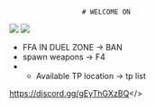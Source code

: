                       # WELCOME ON
![](https://cdn.discordapp.com/attachments/1127744068693282877/1129636339411853442/artofwar.png)
![](https://cdn.discordapp.com/attachments/1127744068693282877/1129649116851490826/RULES.png) 

* FFA IN DUEL ZONE -> BAN
* spawn weapons -> F4
* * Available TP location -> tp list

<a id="Si tu est français rejoins nous ! -> Discord">https://discord.gg/gEyThGXzBQ</>
